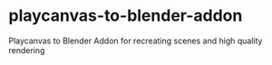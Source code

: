# playcanvas-to-blender-addon
Playcanvas to Blender Addon for recreating scenes and high quality rendering
